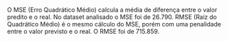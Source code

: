O MSE (Erro Quadrático Médio) calcula a média de diferença entre o valor predito e o real.
No dataset analisado o MSE foi de 26.790.
RMSE (Raiz do Quadrático Médio) é o mesmo cálculo do MSE, porém com uma penalidade entre o valor previsto e o real.
O RMSE foi de 715.859.
